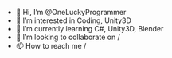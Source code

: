 - 👋 Hi, I’m @OneLuckyProgrammer
- 👀 I’m interested in Coding, Unity3D
- 🌱 I’m currently learning C#, Unity3D, Blender
- 💞️ I’m looking to collaborate on /
- 📫 How to reach me /

<!---
OneLuckyProgrammer/OneLuckyProgrammer is a ✨ special ✨ repository because its `README.md` (this file) appears on your GitHub profile.
You can click the Preview link to take a look at your changes.
--->
